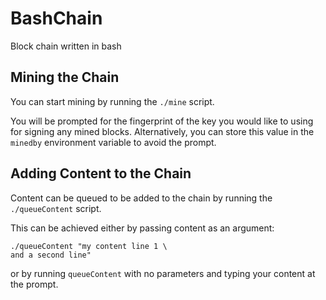 # BashChain
Block chain written in bash

## Mining the Chain
You can start mining by running the `./mine` script.

You will be prompted for the fingerprint of the key you would like to using for signing any mined blocks.
Alternatively, you can store this value in the `minedby` environment variable to avoid the prompt.

## Adding Content to the Chain
Content can be queued to be added to the chain by running the `./queueContent` script.

This can be achieved either by passing content as an argument:
```
./queueContent "my content line 1 \
and a second line"
```
or by running `queueContent` with no parameters and typing your content at the prompt. 
